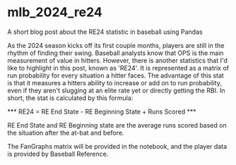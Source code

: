 # mlb_2024_re24
A short blog post about the RE24 statistic in baseball using Pandas

As the 2024 season kicks off its first couple months, players are still in the rhythm of finding their swing. Baseball analysts know that OPS is the main measurement of value in hitters. However, there is another statistics that I'd like to highlight in this post, known as 'RE24'. It is represented as a matrix of run probability for every situation a hitter faces. The advantage of this stat is that it measures a hitters ability to increase or add on to run probability, even if they aren't slugging at an elite rate yet or directly getting the RBI. In short, the stat is calculated by this formula:

*** RE24 = RE End State - RE Beginning State + Runs Scored ***

RE End State and RE Beginning state are the average runs scored based on the situation after the at-bat and before. 

The FanGraphs matrix will be provided in the notebook, and the player data is provided by Baseball Reference. 
